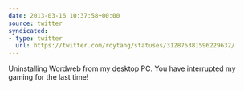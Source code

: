 ```yaml
---
date: 2013-03-16 10:37:58+00:00
source: twitter
syndicated:
- type: twitter
  url: https://twitter.com/roytang/statuses/312875381596229632/
---
```


Uninstalling Wordweb from my desktop PC. You have interrupted my gaming for the last time!